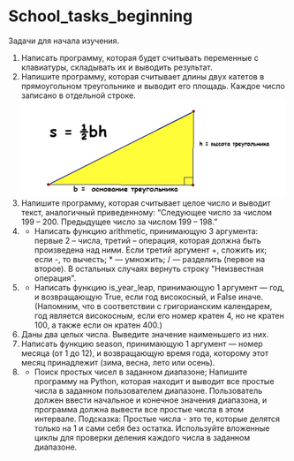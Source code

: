 # School_tasks_beginning
Задачи для начала изучения.
1. Написать программу, которая будет считывать переменные с клавиатуры, складывать их и выводить результат.
2. Напишите программу, которая считывает длины двух катетов в прямоугольном треугольнике и выводит его площадь. Каждое число записано в отдельной строке.
![Image alt](picture_1.png)
3. Напишите программу, которая считывает целое число и выводит текст, аналогичный приведенному:  “Следующее число за числом 199 – 200. Предыдущее число за числом 199 – 198.”
4. * Написать функцию arithmetic, принимающую 3 аргумента: первые 2 – числа, третий – операция, которая должна быть произведена над ними. Если третий аргумент +, сложить их; если -, то вычесть; * — умножить; / — разделить (первое на второе). В остальных случаях вернуть строку "Неизвестная операция".
5. * Написать функцию is_year_leap, принимающую 1 аргумент — год, и возвращающую True, если год високосный, и False иначе. (Напомним, что в соответствии с григорианским календарем, год является високосным, если его номер кратен 4, но не кратен 100, а также если он кратен 400.)
6. Даны два целых числа. Выведите значение наименьшего из них.
7. Написать функцию season, принимающую 1 аргумент — номер месяца (от 1 до 12), и возвращающую время года, которому этот месяц принадлежит (зима, весна, лето или осень).
8. * Поиск простых чисел в заданном диапазоне; Напишите программу на Python, которая находит и выводит все простые числа в заданном пользователем диапазоне. Пользователь должен ввести начальное и конечное значения диапазона, и программа должна вывести все простые числа в этом интервале. Подсказка: Простые числа - это те, которые делятся только на 1 и сами себя без остатка. Используйте вложенные циклы для проверки деления каждого числа в заданном диапазоне.

